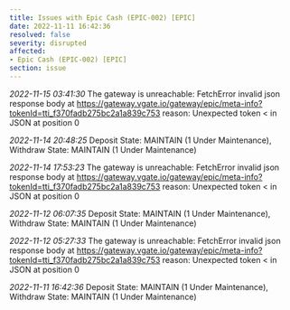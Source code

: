 ```yaml
---
title: Issues with Epic Cash (EPIC-002) [EPIC]
date: 2022-11-11 16:42:36
resolved: false
severity: disrupted
affected:
- Epic Cash (EPIC-002) [EPIC]
section: issue
---
```


*2022-11-15 03:41:30* The gateway is unreachable: FetchError invalid json response body at https://gateway.vgate.io/gateway/epic/meta-info?tokenId=tti_f370fadb275bc2a1a839c753 reason: Unexpected token < in JSON at position 0

*2022-11-14 20:48:25* Deposit State: MAINTAIN (1 Under Maintenance), Withdraw State: MAINTAIN (1 Under Maintenance)

*2022-11-14 17:53:23* The gateway is unreachable: FetchError invalid json response body at https://gateway.vgate.io/gateway/epic/meta-info?tokenId=tti_f370fadb275bc2a1a839c753 reason: Unexpected token < in JSON at position 0

*2022-11-12 06:07:35* Deposit State: MAINTAIN (1 Under Maintenance), Withdraw State: MAINTAIN (1 Under Maintenance)

*2022-11-12 05:27:33* The gateway is unreachable: FetchError invalid json response body at https://gateway.vgate.io/gateway/epic/meta-info?tokenId=tti_f370fadb275bc2a1a839c753 reason: Unexpected token < in JSON at position 0

*2022-11-11 16:42:36* Deposit State: MAINTAIN (1 Under Maintenance), Withdraw State: MAINTAIN (1 Under Maintenance)